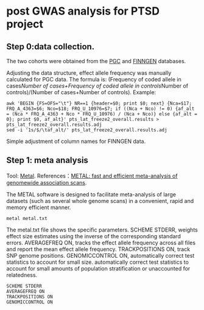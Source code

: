 post GWAS analysis for PTSD project
=============================================

Step 0:data collection.
------------------------
The two cohorts were obtained from the [PGC](https://pgc.unc.edu/for-researchers/download-results/) and [FINNGEN](https://finngen.gitbook.io/documentation/v/r8/data-description) databases.

Adjusting the data structure, effect allele frequency was manually calculated for PGC data. The formula is: (Frequency of coded allele in cases*Number of cases+Frequency of coded allele in controls*Number of controls)/(Number of cases+Number of controls).
Example:
```
awk 'BEGIN {FS=OFS="\t"} NR==1 {header=$0; print $0; next} {Nca=$17; FRQ_A_4363=$6; Nco=$18; FRQ_U_10976=$7; if ((Nca + Nco) != 0) {af_alt = (Nca * FRQ_A_4363 + Nco * FRQ_U_10976) / (Nca + Nco)} else {af_alt = 0}; print $0, af_alt}' pts_lat_freeze2_overall.results > pts_lat_freeze2_overall.results.adj
sed -i '1s/$/\taf_alt/' pts_lat_freeze2_overall.results.adj
```
Simple adjustment of column names for FINNGEN data.

Step 1: meta analysis
------------------------
Tool: [Metal](https://csg.sph.umich.edu/abecasis/metal/).
References：[METAL: fast and efficient meta-analysis of genomewide association scans](https://pubmed.ncbi.nlm.nih.gov/20616382/).

The METAL software is designed to facilitate meta-analysis of large datasets (such as several whole genome scans) in a convenient, rapid and memory efficient manner. 
```
metal metal.txt
```

The metal.txt file shows the specific parameters. SCHEME STDERR, weights effect size estimates using the inverse of the corresponding standard errors. AVERAGEFREQ ON, tracks the effect allele frequency across all files and report the mean effect allele frequency. TRACKPOSITIONS ON, track SNP genome positions. GENOMICCONTROL ON, automatically correct test statistics to account for small size. automatically correct test statistics to account for small amounts of population stratification or unaccounted for relatedness.

```
SCHEME STDERR
AVERAGEFREQ ON
TRACKPOSITIONS ON
GENOMICCONTROL ON
```
